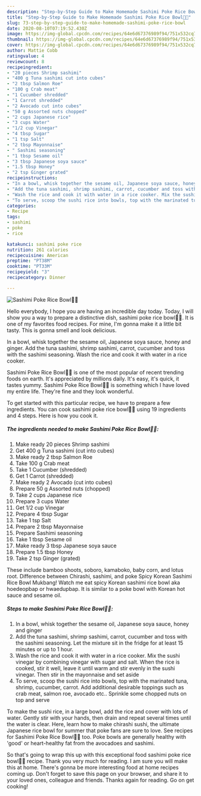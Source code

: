 ```yaml
---
description: "Step-by-Step Guide to Make Homemade Sashimi Poke Rice Bowl🍣🍚"
title: "Step-by-Step Guide to Make Homemade Sashimi Poke Rice Bowl🍣🍚"
slug: 73-step-by-step-guide-to-make-homemade-sashimi-poke-rice-bowl
date: 2020-08-10T07:19:52.430Z
image: https://img-global.cpcdn.com/recipes/64e6d67376989f94/751x532cq70/sashimi-poke-rice-bowl🍣🍚-recipe-main-photo.jpg
thumbnail: https://img-global.cpcdn.com/recipes/64e6d67376989f94/751x532cq70/sashimi-poke-rice-bowl🍣🍚-recipe-main-photo.jpg
cover: https://img-global.cpcdn.com/recipes/64e6d67376989f94/751x532cq70/sashimi-poke-rice-bowl🍣🍚-recipe-main-photo.jpg
author: Mattie Cobb
ratingvalue: 4
reviewcount: 8
recipeingredient:
- "20 pieces Shrimp sashimi"
- "400 g Tuna sashimi cut into cubes"
- "2 tbsp Salmon Roe"
- "100 g Crab meat"
- "1 Cucumber shredded"
- "1 Carrot shredded"
- "2 Avocado cut into cubes"
- "50 g Assorted nuts chopped"
- "2 cups Japanese rice"
- "3 cups Water"
- "1/2 cup Vinegar"
- "4 tbsp Sugar"
- "1 tsp Salt"
- "2 tbsp Mayonnaise"
- " Sashimi seasoning"
- "1 tbsp Sesame oil"
- "3 tbsp Japanese soya sauce"
- "1.5 tbsp Honey"
- "2 tsp Ginger grated"
recipeinstructions:
- "In a bowl, whisk together the sesame oil, Japanese soya sauce, honey and ginger"
- "Add the tuna sashimi, shrimp sashimi, carrot, cucumber and toss with the sashimi seasoning. Let the mixture sit in the fridge for at least 15 minutes or up to 1 hour."
- "Wash the rice and cook it with water in a rice cooker. Mix the sushi vinegar by combining vinegar with sugar and salt. When the rice is cooked, stir it well, leave it until warm and stir evenly in the sushi vinegar. Then stir in the mayonnaise and set aside"
- "To serve, scoop the sushi rice into bowls, top with the marinated tuna, shrimp, cucumber, carrot. Add additional desirable toppings such as crab meat, salmon roe, avocado etc.. Sprinkle some chopped nuts on top and serve"
categories:
- Recipe
tags:
- sashimi
- poke
- rice

katakunci: sashimi poke rice 
nutrition: 261 calories
recipecuisine: American
preptime: "PT38M"
cooktime: "PT33M"
recipeyield: "3"
recipecategory: Dinner

---
```



![Sashimi Poke Rice Bowl🍣🍚](https://img-global.cpcdn.com/recipes/64e6d67376989f94/751x532cq70/sashimi-poke-rice-bowl🍣🍚-recipe-main-photo.jpg)

Hello everybody, I hope you are having an incredible day today. Today, I will show you a way to prepare a distinctive dish, sashimi poke rice bowl🍣🍚. It is one of my favorites food recipes. For mine, I'm gonna make it a little bit tasty. This is gonna smell and look delicious.

In a bowl, whisk together the sesame oil, Japanese soya sauce, honey and ginger. Add the tuna sashimi, shrimp sashimi, carrot, cucumber and toss with the sashimi seasoning. Wash the rice and cook it with water in a rice cooker.

Sashimi Poke Rice Bowl🍣🍚 is one of the most popular of recent trending foods on earth. It's appreciated by millions daily. It's easy, it's quick, it tastes yummy. Sashimi Poke Rice Bowl🍣🍚 is something which I have loved my entire life. They're fine and they look wonderful.


To get started with this particular recipe, we have to prepare a few ingredients. You can cook sashimi poke rice bowl🍣🍚 using 19 ingredients and 4 steps. Here is how you cook it.

<!--inarticleads1-->

##### The ingredients needed to make Sashimi Poke Rice Bowl🍣🍚:

1. Make ready 20 pieces Shrimp sashimi
1. Get 400 g Tuna sashimi (cut into cubes)
1. Make ready 2 tbsp Salmon Roe
1. Take 100 g Crab meat
1. Take 1 Cucumber (shredded)
1. Get 1 Carrot (shredded)
1. Make ready 2 Avocado (cut into cubes)
1. Prepare 50 g Assorted nuts (chopped)
1. Take 2 cups Japanese rice
1. Prepare 3 cups Water
1. Get 1/2 cup Vinegar
1. Prepare 4 tbsp Sugar
1. Take 1 tsp Salt
1. Prepare 2 tbsp Mayonnaise
1. Prepare  Sashimi seasoning
1. Take 1 tbsp Sesame oil
1. Make ready 3 tbsp Japanese soya sauce
1. Prepare 1.5 tbsp Honey
1. Take 2 tsp Ginger (grated)


These include bamboo shoots, soboro, kamaboko, baby corn, and lotus root. Difference between Chirashi, sashimi, and poke Spicy Korean Sashimi Rice Bowl Mukbang! Watch me eat spicy Korean sashimi rice bowl aka hoedeopbap or hwaedupbap. It is similar to a poke bowl with Korean hot sauce and sesame oil. 

<!--inarticleads2-->

##### Steps to make Sashimi Poke Rice Bowl🍣🍚:

1. In a bowl, whisk together the sesame oil, Japanese soya sauce, honey and ginger
1. Add the tuna sashimi, shrimp sashimi, carrot, cucumber and toss with the sashimi seasoning. Let the mixture sit in the fridge for at least 15 minutes or up to 1 hour.
1. Wash the rice and cook it with water in a rice cooker. Mix the sushi vinegar by combining vinegar with sugar and salt. When the rice is cooked, stir it well, leave it until warm and stir evenly in the sushi vinegar. Then stir in the mayonnaise and set aside
1. To serve, scoop the sushi rice into bowls, top with the marinated tuna, shrimp, cucumber, carrot. Add additional desirable toppings such as crab meat, salmon roe, avocado etc.. Sprinkle some chopped nuts on top and serve


To make the sushi rice, in a large bowl, add the rice and cover with lots of water. Gently stir with your hands, then drain and repeat several times until the water is clear. Here, learn how to make chirashi sushi, the ultimate Japanese rice bowl for summer that poke fans are sure to love. See recipes for Sashimi Poke Rice Bowl🍣🍚 too. Poke bowls are generally healthy with &#39;good&#39; or heart-healthy fat from the avocadoes and sashimi. 

So that's going to wrap this up with this exceptional food sashimi poke rice bowl🍣🍚 recipe. Thank you very much for reading. I am sure you will make this at home. There's gonna be more interesting food at home recipes coming up. Don't forget to save this page on your browser, and share it to your loved ones, colleague and friends. Thanks again for reading. Go on get cooking!
